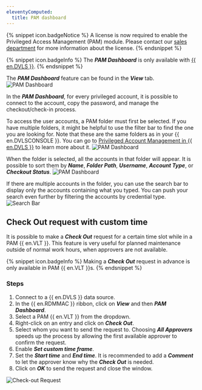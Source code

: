 ```yaml
---
eleventyComputed:
  title: PAM dashboard
---
```

{% snippet icon.badgeNotice %}
A license is now required to enable the Privileged Access Management (PAM) module. Please contact our [sales department](mailto:sales@devolutions.net) for more information about the license.
{% endsnippet %}

{% snippet icon.badgeInfo %}
The ***PAM Dashboard*** is only available with [{{ en.DVLS }}](https://devolutions.net/server).
{% endsnippet %}

The ***PAM Dashboard*** feature can be found in the ***View*** tab.
![PAM Dashboard](https://cdnweb.devolutions.net/docs/en/rdm/mac/RDMMac0006.png)

In the ***PAM Dashboard***, for every privileged account, it is possible to connect to the account, copy the password, and manage the checkout/check-in process.

To access the user accounts, a PAM folder must first be selected. If you have multiple folders, it might be helpful to use the filter bar to find the one you are looking for. Note that these are the same folders as in your {{ en.DVLSCONSOLE }}. You can go to [Privileged Account Management in {{ en.DVLS }}](/server/privileged-access-management/) to learn more about it.
![PAM Dashboard](https://cdnweb.devolutions.net/docs/en/rdm/mac/RDMMac0007.png)

When the folder is selected, all the accounts in that folder will appear. It is possible to sort them by ***Name***, ***Folder Path***, ***Username***, ***Account Type***, or ***Checkout Status***.
![PAM Dashboard](https://cdnweb.devolutions.net/docs/en/rdm/mac/RDMMac0008.png)

If there are multiple accounts in the folder, you can use the search bar to display only the accounts containing what you typed. You can push your search even further by filtering the accounts by credential type.
![Search Bar](https://cdnweb.devolutions.net/docs/en/rdm/mac/RDMMac0009.png)

## Check Out request with custom time

It is possible to make a ***Check Out*** request for a certain time slot while in a PAM {{ en.VLT }}. This feature is very useful for planned maintenance outside of normal work hours, when approvers are not available.

{% snippet icon.badgeInfo %}
Making a ***Check Out*** request in advance is only available in PAM {{ en.VLT }}s.
{% endsnippet %}

### Steps
1. Connect to a {{ en.DVLS }} data source.
1. In the {{ en.RDMMAC }} ribbon, click on ***View*** and then ***PAM Dashboard***.
1. Select a PAM {{ en.VLT }} from the dropdown.
1. Right-click on an entry and click on ***Check Out***.
1. Select whom you want to send the request to. Choosing ***All Approvers*** speeds up the process by allowing the first available approver to confirm the request.
1. Enable ***Set custom time frame***.
1. Set the ***Start time*** and ***End time***. It is recommended to add a ***Comment*** to let the approver know why the ***Check Out*** is needed.
1. Click on ***OK*** to send the request and close the window.

![Check-out Request](https://cdnweb.devolutions.net/docs/en/rdm/mac/RDMMac6061.png)
